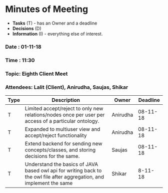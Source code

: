 # Minutes of Meeting

* **Tasks** (T) - has an Owner and a deadline
* **Decisions** (D)
* **Information** (I) - everything else of interest.
 
### Date : 01-11-18
### Time : 11:30
### Topic: Eighth Client Meet
### Attendees: Lalit (Client), Anirudha, Saujas, Shikar

Type | Description | Owner | Deadline  
--- | --- | --- | ---  
T | Limited accept/reject to only new relations/nodes once per user per access of a particular ontology. | Anirudha | 08-11-18
T | Expanded to multiuser view and accept/reject functionality | Anirudha | 08-11-18
T | Extend backend for sending new concepts/classes, and storing decisions for the same.| Saujas |  08-11-18
T | Understand the basics of JAVA based owl api for writing back to the owl file after aggregation, and implement the same | Shikar | 8-11-18